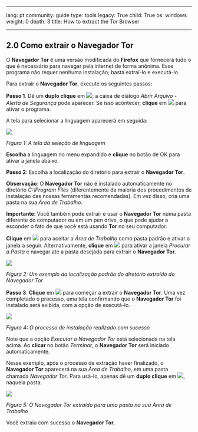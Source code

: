 

---

lang: pt
community: guide
type: tools
legacy: True
child: True
os: windows
weight: 0
depth: 3
title: How to extract the Tor Browser

---

<a name="2.0"></a>
## 2.0 Como extrair o Navegador Tor ##

O **Navegador Tor** é uma versão modificada do **Firefox** que fornecerá tudo o que é necessário para navegar pela internet de forma anônima. Esse programa não requer nenhuma instalação; basta extraí-lo e executá-lo.

Para extrair o **Navegador Tor**, execute os seguintes passos:

**Passo 1**. Dê um **duplo clique** em ![](/sbox/screen/tor-pt/001.png); a caixa de diálogo *Abrir Arquivo - Alerta de Segurança* pode aparecer. Se isso acontecer, **clique** em ![](/sbox/screen/tor-pt/002.png) para ativar o programa.

A tela para selecionar a linguagem aparecerá em seguida:

![](/sbox/screen/tor-pt/003.png)

*Figura 1: A tela da seleção de linguagem*

**Escolha** a linguagem no menu expandido e **clique** no botão de OK para ativar a janela abaixo.

**Passo 2**: Escolha a localização do diretório para extrair o **Navegador Tor**.

**Observação**: O **Navegador Tor** não é instalado automaticamente no diretório *C:\Program Files* (diferentemente da maioria dos procedimentos de instalação das nossas ferramentas recomendadas). Em vez disso, cria uma pasta na sua *Área de Trabalho*.

**Importante**: Você também pode extrair e usar o **Navegador Tor** numa pasta diferente do computador ou em um pen drive, o que pode ajudar a esconder o fato de que você está usando **Tor** no seu computador.

**Clique** em ![](/sbox/screen/tor-pt/004.png) para aceitar a *Área de Trabalho* como pasta padrão e ativar a janela a seguir. Alternativamente, **clique** em ![](/sbox/screen/tor-pt/005.png) para ativar a janela *Procurar a Pasta* e navegar até a pasta desejada para extrair o **Navegador Tor**.

![](/sbox/screen/tor-pt/008.png)

*Figura 2: Um exemplo da localização padrão do diretório extraído do Navegador Tor*

**Passo 3**. **Clique** em ![](/sbox/screen/tor-pt/004.png) para começar a extrair o **Navegador Tor**. Uma vez completado o processo, uma tela confirmando que o **Navegador Tor** foi instalado será exibida, com a opção de executá-lo.

![](/sbox/screen/tor-pt/009.png)

*Figura 4: O processo de instalação realizado com sucesso*

Note que a opção *Executar o Navegador Tor* está selecionada na tela acima. Ao **clicar** no botão *Terminar*, o **Navegador Tor** será iniciado automaticamente.

Nesse exemplo, após o processo de extração haver finalizado, o **Navegador Tor** aparecerá na sua *Área de Trabalho*, em uma pasta chamada *Navegador Tor*. Para usá-lo, apenas dê um **duplo clique** em ![](/sbox/screen/tor-pt/010.png), naquela pasta.

![](/sbox/screen/tor-pt/011.png) 

*Figura 5: O Navegador Tor extraído para uma pasta na sua Área de Trabalho*

Você extraiu com sucesso o **Navegador Tor**.

